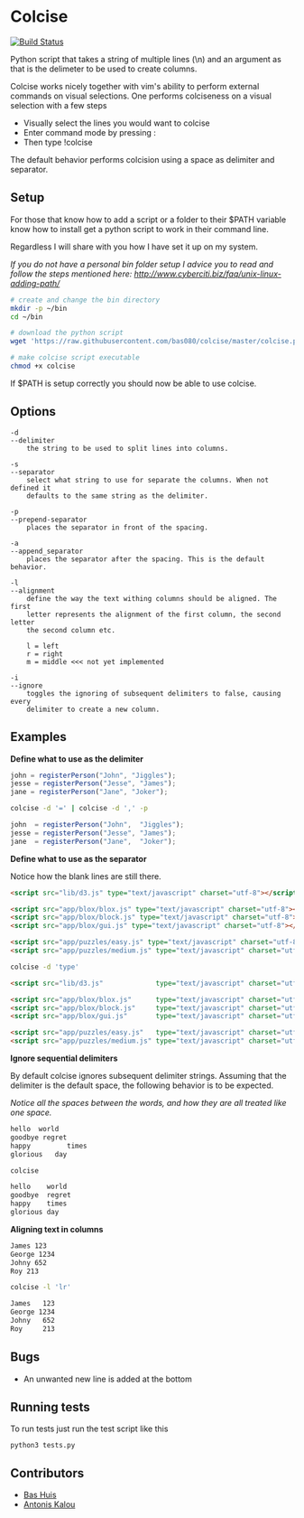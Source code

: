 # Colcise

[![Build Status](https://travis-ci.org/bas080/colcise.svg?branch=master)](https://travis-ci.org/bas080/colcise)

Python script that takes a string of multiple lines (\n) and an argument as that
is the delimeter to be used to create columns.

Colcise works nicely together with vim's ability to perform external commands on
visual selections. One performs colciseness on a visual selection with a few
steps

- Visually select the lines you would want to colcise
- Enter command mode by pressing :
- Then type !colcise

The default behavior performs colcision using a space as delimiter and
separator.

## Setup

For those that know how to add a script or a folder to their $PATH variable know
how to install get a python script to work in their command line.

Regardless I will share with you how I have set it up on my system.

*If you do not have a personal bin folder setup I advice you to read and follow
the steps mentioned here: http://www.cyberciti.biz/faq/unix-linux-adding-path/*

```bash
# create and change the bin directory
mkdir -p ~/bin
cd ~/bin

# download the python script
wget 'https://raw.githubusercontent.com/bas080/colcise/master/colcise.py' --output-file="colcise"

# make colcise script executable
chmod +x colcise
```

If $PATH is setup correctly you should now be able to use colcise.

## Options

    -d
    --delimiter
        the string to be used to split lines into columns.

    -s
    --separator
        select what string to use for separate the columns. When not defined it
        defaults to the same string as the delimiter.

    -p
    --prepend-separator
        places the separator in front of the spacing.

    -a
    --append_separator
        places the separator after the spacing. This is the default behavior.

    -l
    --alignment
        define the way the text withing columns should be aligned. The first
        letter represents the alignment of the first column, the second letter
        the second column etc.

        l = left
        r = right
        m = middle <<< not yet implemented

    -i
    --ignore
        toggles the ignoring of subsequent delimiters to false, causing every
        delimiter to create a new column.

## Examples

**Define what to use as the delimiter**

```javascript
john = registerPerson("John", "Jiggles");
jesse = registerPerson("Jesse", "James");
jane = registerPerson("Jane", "Joker");
```
```bash
colcise -d '=' | colcise -d ',' -p
```
```javascript
john  = registerPerson("John",  "Jiggles");
jesse = registerPerson("Jesse", "James");
jane  = registerPerson("Jane",  "Joker");

```

**Define what to use as the separator**

Notice how the blank lines are still there.

```html
<script src="lib/d3.js" type="text/javascript" charset="utf-8"></script>

<script src="app/blox/blox.js" type="text/javascript" charset="utf-8"></script>
<script src="app/blox/block.js" type="text/javascript" charset="utf-8"></script>
<script src="app/blox/gui.js" type="text/javascript" charset="utf-8"></script>

<script src="app/puzzles/easy.js" type="text/javascript" charset="utf-8"></script>
<script src="app/puzzles/medium.js" type="text/javascript" charset="utf-8"></script>
```
```bash
colcise -d 'type'
```
```html
<script src="lib/d3.js"             type="text/javascript" charset="utf-8"></script>

<script src="app/blox/blox.js"      type="text/javascript" charset="utf-8"></script>
<script src="app/blox/block.js"     type="text/javascript" charset="utf-8"></script>
<script src="app/blox/gui.js"       type="text/javascript" charset="utf-8"></script>

<script src="app/puzzles/easy.js"   type="text/javascript" charset="utf-8"></script>
<script src="app/puzzles/medium.js" type="text/javascript" charset="utf-8"></script>
```

**Ignore sequential delimiters**

By default colcise ignores subsequent delimiter strings. Assuming that the
delimiter is the default space, the following behavior is to be expected.

*Notice all the spaces between the words, and how they are all treated like one space.*

```txt
hello  world
goodbye regret
happy         times
glorious   day
```
```bash
colcise
```
```txt
hello    world
goodbye  regret
happy    times
glorious day
```

**Aligning text in columns**

```txt
James 123
George 1234
Johny 652
Roy 213
```
```bash
colcise -l 'lr'
```
```txt
James   123
George 1234
Johny   652
Roy     213
```

## Bugs
- An unwanted new line is added at the bottom

## Running tests

To run tests just run the test script like this

    python3 tests.py

## Contributors

- [Bas Huis](https://github.com/bas080)
- [Antonis Kalou](https://github.com/kalouantonis)
